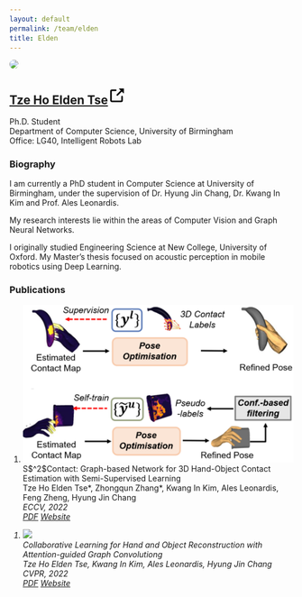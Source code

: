 ```yaml
---
layout: default
permalink: /team/elden
title: Elden
---
```

<section>
<div class="row">
        <div class="col-sm-3">
            <img style="width: 180px;border-radius: 170px" src="/assets/img/team/Elden.jpg">
        </div>
        <div class="col-sm-9">
            <h1 class="post-title">
            <a href="https://eldentse.github.io/"><b>Tze Ho Elden Tse</b></a><span class="hover-icon"><svg height="30" class="octicon octicon-link-external" viewBox="0 0 16 16" version="1.1" width="30" aria-hidden="true"><path fill-rule="evenodd" d="M10.604 1h4.146a.25.25 0 01.25.25v4.146a.25.25 0 01-.427.177L13.03 4.03 9.28 7.78a.75.75 0 01-1.06-1.06l3.75-3.75-1.543-1.543A.25.25 0 0110.604 1zM3.75 2A1.75 1.75 0 002 3.75v8.5c0 .966.784 1.75 1.75 1.75h8.5A1.75 1.75 0 0014 12.25v-3.5a.75.75 0 00-1.5 0v3.5a.25.25 0 01-.25.25h-8.5a.25.25 0 01-.25-.25v-8.5a.25.25 0 01.25-.25h3.5a.75.75 0 000-1.5h-3.5z"></path></svg></span>
            </h1>
            <p class="desc"></p>
            <p>Ph.D. Student<br>Department of Computer Science, University of Birmingham <br>Office: LG40, Intelligent Robots Lab</p>
            <div class="desc float-left">
            <div class="social">
                <div class="contact-icons">
                <a href="mailto:txt994@student.bham.ac.uk"><i class="fas fa-envelope"></i></a>
                <!-- <a href="assets/pdf/cv.pdf"><i class="ai ai-cv"></i></a> -->
                <a href="https://scholar.google.com/citations?user=KAOah3QAAAAJ&hl=zh-TW&oi=ao" target="_blank" title="Google Scholar"><i class="ai ai-google-scholar"></i></a>
                <a href="https://github.com/eldentse" target="_blank" title="GitHub"><i class="fab fa-github"></i></a>
                <a href="https://twitter.com/Elden00265397" target="_blank" title="Twitter"><i class="fab fa-twitter"></i></a>
                <!-- <a href="https://www.linkedin.com/in/zhenanf" target="_blank" title="LinkedIn"><i class="fab fa-linkedin"></i></a> -->
                </div>
                </div>
            </div>
        </div>
    </div>
</section>

### **Biography**

I am currently a PhD student in Computer Science at University of Birmingham, under the supervision of Dr. Hyung Jin Chang, Dr. Kwang In Kim and Prof. Ales Leonardis.

My research interests lie within the areas of Computer Vision and Graph Neural Networks.

I originally studied Engineering Science at New College, University of Oxford. My Master’s thesis focused on acoustic perception in mobile robotics using Deep Learning.


### **Publications**

<section>
    <div class="publications">
        <ol class="bibliography">
            <li>
            <div class="row">
            <div class="col-sm-2 teaser">
                <img src="../../assets/img/team/Elden/ECCV2022.png" class="teaser img-fluid z-depth-1">
            </div>
            <div id="li2021metadrive" class="col-sm-9">
                <div class="title">S$^2$Contact: Graph-based Network for 3D Hand-Object Contact Estimation with Semi-Supervised Learning</div>
                <div class="author">Tze Ho Elden Tse*, Zhongqun Zhang*, Kwang In Kim, Ales Leonardis, Feng Zheng, Hyung Jin Chang
                </div>
                <div class="periodical">
                <em>ECCV, 2022
                </div>
                <div class="links">
                <a href="https://www.ecva.net/papers/eccv_2022/papers_ECCV/papers/136610561.pdf" class="btn btn-sm z-depth-0 waves-effect waves-light" role="button" target="_blank">PDF</a>
                <a href="https://eldentse.github.io/s2contact/" class="btn btn-sm z-depth-0 waves-effect waves-light" role="button" target="_blank">Website</a>
                </div>
            </div>
            </div>
            </li>
        </ol>
    </div>
</section>

<section>
    <div class="publications">
        <ol class="bibliography">
            <li>
            <div class="row">
            <div class="col-sm-2 teaser">
                <img src="../../assets/img/team/Elden/EldenCVPR22.jpg" class="teaser img-fluid z-depth-1">
            </div>
            <div id="li2021metadrive" class="col-sm-9">
                <div class="title">Collaborative Learning for Hand and Object Reconstruction with Attention-guided Graph Convolutiong</div>
                <div class="author">Tze Ho Elden Tse, Kwang In Kim, Ales Leonardis, Hyung Jin Chang
                </div>
                <div class="periodical">
                <em>CVPR, 2022
                </div>
                <div class="links">
                <a href="https://openaccess.thecvf.com/content/CVPR2022/papers/Tse_Collaborative_Learning_for_Hand_and_Object_Reconstruction_With_Attention-Guided_Graph_CVPR_2022_paper.pdf" class="btn btn-sm z-depth-0 waves-effect waves-light" role="button" target="_blank">PDF</a>
                <a href="https://eldentse.github.io/collab-hand-object/" class="btn btn-sm z-depth-0 waves-effect waves-light" role="button" target="_blank">Website</a>
                </div>
            </div>
            </div>
            </li>
        </ol>
    </div>
</section>